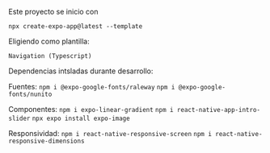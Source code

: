 Este proyecto se inicio con 

`npx create-expo-app@latest --template`

Eligiendo como plantilla:

`Navigation (Typescript)`

Dependencias intsladas durante desarrollo:

Fuentes:
`npm i @expo-google-fonts/raleway`
`npm i @expo-google-fonts/nunito`

Componentes:
`npm i expo-linear-gradient`
`npm i react-native-app-intro-slider`
`npx expo install expo-image`

Responsividad:
`npm i react-native-responsive-screen`
`npm i react-native-responsive-dimensions`